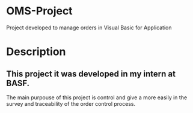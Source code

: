 # OMS-Project
Project developed to manage orders in Visual Basic for Application
# Description
## This project it was developed in my intern at BASF.
The main purpouse of this project is control and give a more easily in the survey and traceability of the order control process.  

